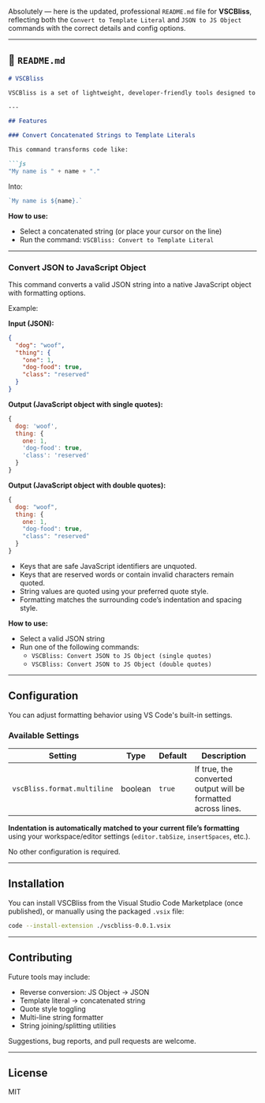 Absolutely — here is the updated, professional `README.md` file for **VSCBliss**, reflecting both the `Convert to Template Literal` and `JSON to JS Object` commands with the correct details and config options.

---

## 📄 `README.md`

```markdown
# VSCBliss

VSCBliss is a set of lightweight, developer-friendly tools designed to enhance your JavaScript and JSON editing experience directly within Visual Studio Code. It offers intelligent formatting and conversion commands with minimal configuration.

---

## Features

### Convert Concatenated Strings to Template Literals

This command transforms code like:

```js
"My name is " + name + "."
```

Into:

```js
`My name is ${name}.`
```

**How to use:**
- Select a concatenated string (or place your cursor on the line)
- Run the command: `VSCBliss: Convert to Template Literal`

---

### Convert JSON to JavaScript Object

This command converts a valid JSON string into a native JavaScript object with formatting options.

Example:

**Input (JSON):**
```json
{
  "dog": "woof",
  "thing": {
    "one": 1,
    "dog-food": true,
    "class": "reserved"
  }
}
```

**Output (JavaScript object with single quotes):**
```js
{
  dog: 'woof',
  thing: {
    one: 1,
    'dog-food': true,
    'class': 'reserved'
  }
}
```

**Output (JavaScript object with double quotes):**
```js
{
  dog: "woof",
  thing: {
    one: 1,
    "dog-food": true,
    "class": "reserved"
  }
}
```

- Keys that are safe JavaScript identifiers are unquoted.
- Keys that are reserved words or contain invalid characters remain quoted.
- String values are quoted using your preferred quote style.
- Formatting matches the surrounding code’s indentation and spacing style.

**How to use:**
- Select a valid JSON string
- Run one of the following commands:
  - `VSCBliss: Convert JSON to JS Object (single quotes)`
  - `VSCBliss: Convert JSON to JS Object (double quotes)`

---

## Configuration

You can adjust formatting behavior using VS Code's built-in settings.

### Available Settings

| Setting                      | Type    | Default | Description                                                   |
|-----------------------------|---------|---------|---------------------------------------------------------------|
| `vscBliss.format.multiline` | boolean | `true`  | If true, the converted output will be formatted across lines. |

**Indentation is automatically matched to your current file’s formatting** using your workspace/editor settings (`editor.tabSize`, `insertSpaces`, etc.).

No other configuration is required.

---

## Installation

You can install VSCBliss from the Visual Studio Code Marketplace (once published), or manually using the packaged `.vsix` file:

```bash
code --install-extension ./vscbliss-0.0.1.vsix
```

---

## Contributing

Future tools may include:

- Reverse conversion: JS Object → JSON
- Template literal → concatenated string
- Quote style toggling
- Multi-line string formatter
- String joining/splitting utilities

Suggestions, bug reports, and pull requests are welcome.

---

## License

MIT
